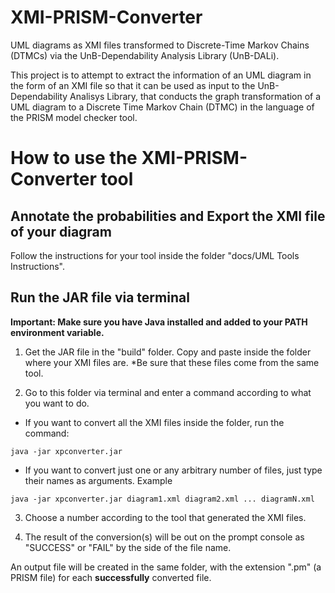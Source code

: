 # XMI-PRISM-Converter
UML diagrams as XMI files transformed to Discrete-Time Markov Chains (DTMCs) via the UnB-Dependability Analysis Library (UnB-DALi).

This project is to attempt to extract the information of an UML diagram in the form of an XMI file so that it can be used as input to the UnB-Dependability Analisys Library, that conducts the graph transformation of a UML diagram to a Discrete Time Markov Chain (DTMC) in the language of the PRISM model checker tool.

# How to use the XMI-PRISM-Converter tool

## Annotate the probabilities and Export the XMI file of your diagram

Follow the instructions for your tool inside the folder "docs/UML Tools Instructions".


## Run the JAR file via terminal
**Important: Make sure you have Java installed and added to your PATH environment variable.**

1) Get the JAR file in the "build" folder. Copy and paste inside the folder where your XMI files are.
*Be sure that these files come from the same tool.

2) Go to this folder via terminal and enter a command according to what you want to do.
	
- If you want to convert all the XMI files inside the folder, run the command:
	
`java -jar xpconverter.jar`

- If you want to convert just one or any arbitrary number of files, just type their names as arguments. Example

`java -jar xpconverter.jar diagram1.xml diagram2.xml ... diagramN.xml`

3) Choose a number according to the tool that generated the XMI files.

4) The result of the conversion(s) will be out on the prompt console as "SUCCESS" or "FAIL" by the side of the file name.

An output file will be created in the same folder, with the extension ".pm" (a PRISM file) for each **successfully** converted file.
